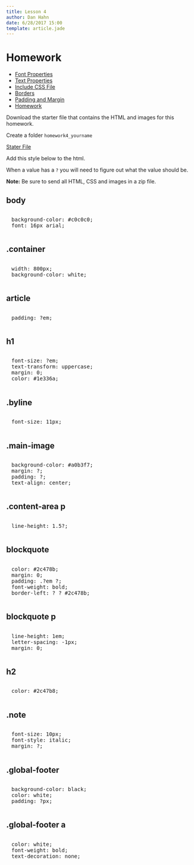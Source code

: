 ```yaml
---
title: Lesson 4
author: Dan Hahn
date: 6/28/2017 15:00
template: article.jade
---
```


# Homework

* [Font Properties]()
* [Text Properties](text.html)
* [Include CSS File](include.html)
* [Borders](borders.html)
* [Padding and Margin](padding-margin.html)
* [Homework](homework.html)


Download the starter file that contains the HTML and images for this homework.

Create a folder `homework4_yourname`

[Stater File](homework-week4.zip)

Add this style below to the html.

When a value has a `?` you will need to figure out what the value should be.

**Note:** Be sure to send all HTML, CSS and images in a zip file.

## body
<pre style="white-space:pre-line;padding: 1em;">
	background-color: #c0c0c0;
	font: 16px arial;
</pre>


## .container
<pre style="white-space:pre-line;padding: 1em;">
	width: 800px;
	background-color: white;
</pre>


## article
<pre style="white-space:pre-line;padding: 1em;">
	padding: ?em;
</pre>


## h1
<pre style="white-space:pre-line;padding: 1em;">
	font-size: ?em;
	text-transform: uppercase;
	margin: 0;
	color: #1e336a;
</pre>


## .byline
<pre style="white-space:pre-line;padding: 1em;">
	font-size: 11px;
</pre>


## .main-image
<pre style="white-space:pre-line;padding: 1em;">
	background-color: #a0b3f7;
	margin: ?;
	padding: ?;
	text-align: center;
</pre>


## .content-area p
<pre style="white-space:pre-line;padding: 1em;">
	line-height: 1.5?;
</pre>


## blockquote
<pre style="white-space:pre-line;padding: 1em;">
	color: #2c478b;
	margin: 0;
	padding: .?em ?;
	font-weight: bold;
	border-left: ? ? #2c478b;
</pre>


## blockquote p
<pre style="white-space:pre-line;padding: 1em;">
	line-height: 1em;
	letter-spacing: -1px;
	margin: 0;
</pre>


## h2
<pre style="white-space:pre-line;padding: 1em;">
	color: #2c47b8;
</pre>


## .note
<pre style="white-space:pre-line;padding: 1em;">
	font-size: 10px;
	font-style: italic;
	margin: ?;
</pre>


## .global-footer
<pre style="white-space:pre-line;padding: 1em;">
	background-color: black;
	color: white;
	padding: ?px;
</pre>


## .global-footer a
<pre style="white-space:pre-line;padding: 1em;">
	color: white;
	font-weight: bold;
	text-decoration: none;
</pre>


<div class="homework-view" data-lesson="lesson4"></div>
